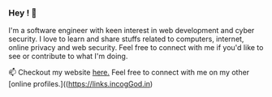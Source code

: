 ### Hey ! 👋

I'm a software engineer with keen interest in web development and cyber security. I love to learn and share stuffs related to computers, internet, online privacy and web security. Feel free to connect with me if you'd like to see or contribute to what I'm doing.

<!--
- 📈 Learning daily to code better, check my progress at [#100DaysofCode](https://github.com/incogGod/100-days-of-code)
-->
 📫 Checkout my website [here.](https://incogGod.in) Feel free to connect with me on my other [online profiles.]((https://links.incogGod.in) 
<!--

- 📫 Feel free to connect with me on my other [online profiles.]((https://links.incogGod.in) 
-->
